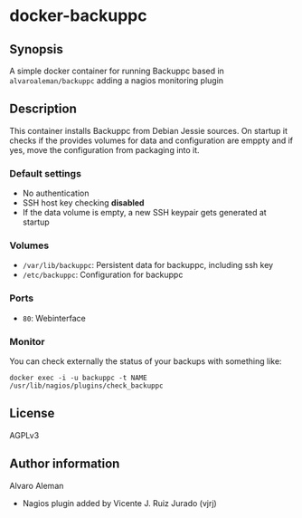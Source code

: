 # docker-backuppc

## Synopsis

A simple docker container for running Backuppc based in `alvaroaleman/backuppc` adding a nagios monitoring plugin

## Description

This container installs Backuppc from Debian Jessie sources. On startup it
checks if the provides volumes for data and configuration are emppty and
if yes, move the configuration from packaging into it.

### Default settings

* No authentication
* SSH host key checking **disabled**
* If the data volume is empty, a new SSH keypair gets generated at startup

### Volumes

* ``/var/lib/backuppc``: Persistent data for backuppc, including ssh key
* ``/etc/backuppc``: Configuration for backuppc

### Ports

* ``80``: Webinterface

### Monitor

You can check externally the status of your backups with something like:
```
docker exec -i -u backuppc -t NAME /usr/lib/nagios/plugins/check_backuppc
```

## License

AGPLv3

## Author information

Alvaro Aleman

* Nagios plugin added by Vicente J. Ruiz Jurado (vjrj)
